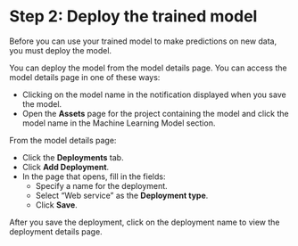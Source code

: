 # Step 2: Deploy the trained model

Before you can use your trained model to make predictions on new data, you must deploy the model.

You can deploy the model from the model details page. You can access the model details page in one of these ways:

* Clicking on the model name in the notification displayed when you save the model.
* Open the **Assets** page for the project containing the model and click the model name in the Machine Learning Model section.

From the model details page:

* Click the **Deployments** tab.
* Click **Add Deployment**.
* In the page that opens, fill in the fields:
  * Specify a name for the deployment.
  * Select “Web service” as the **Deployment type**.
  * Click **Save**.

After you save the deployment, click on the deployment name to view the deployment details page.  


